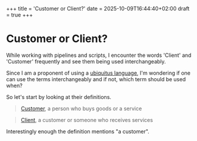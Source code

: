 +++
title = 'Customer or Client?'
date = 2025-10-09T16:44:40+02:00
draft = true
+++

# Customer or Client?
While working with pipelines and scripts, I encounter the words 'Client' and 'Customer' frequently and see them being used interchangeably. 

Since I am a proponent of using a [ubiquitus language](https://martinfowler.com/bliki/UbiquitousLanguage.html), I'm wondering if one can use the terms interchangeably and if not, which term should be used when? 

So let's start by looking at their definitions.

> [Customer](https://dictionary.cambridge.org/dictionary/english/customer), a person who buys goods or a service


> [Client](https://dictionary.cambridge.org/dictionary/english/client), a customer or someone who receives services

Interestingly enough the definition mentions "a customer". 